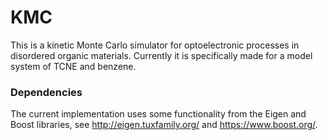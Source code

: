 # KMC

This is a kinetic Monte Carlo simulator for optoelectronic processes in disordered organic materials. Currently it is specifically made for a model system of TCNE and benzene.

### Dependencies

The current implementation uses some functionality from the Eigen and Boost libraries, see <http://eigen.tuxfamily.org/> and <https://www.boost.org/>.
